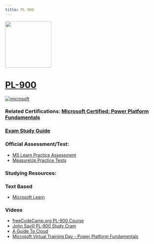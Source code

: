 ```yaml
---
title: PL-900
---
```


<img src="/pl-900.png" width="150" height="150">

# [PL-900](https://learn.microsoft.com/en-us/certifications/exams/pl-900)
<a href='https://learn.microsoft.com/en-us/certifications/browse/?type=fundamentals' target="_blank"><img alt='microsoft' src='https://img.shields.io/badge/fundamentals-100000?style=for-the-badge&logo=microsoft&logoColor=white&labelColor=0078D4&color=212221'/></a> 

### Related Certifications: [Microsoft Certified: Power Platform Fundamentals](https://learn.microsoft.com/en-us/certifications/power-platform-fundamentals/)

### [Exam Study Guide](https://aka.ms/PL900-StudyGuide)

### Official Assessment/Test:
- [MS Learn Practice Assessment](https://learn.microsoft.com/en-us/certifications/exams/pl-900/practice/assessment?assessment-type=practice&assessmentId=34)
- [MeasureUp Practice Tests](https://www.measureup.com/microsoft-practice-test-pl-900-microsoft-power-platform-fundamentals.html)

### Studying Resources:

### Text Based 
- [Microsoft Learn](https://learn.microsoft.com/en-us/certifications/exams/pl-900)
### Videos
- [freeCodeCamp.org PL-900 Course](https://www.youtube.com/watch?v=ZTPcRWK0ytE)
- [John Savill PL-900 Study Cram](https://www.youtube.com/watch?v=lbPHM-MiEUA)
- [A Guide To Cloud](https://www.youtube.com/playlist?list=PLhLKc18P9YOAw_Iuo68yy47_HDoH7AT1N)
- [Microsoft Virtual Training Day - Power Platform Fundamentals](https://events.microsoft.com/en-us/allevents/?language=English&clientTimeZone=1&search=Microsoft%20Power%20Platform%20Virtual%20Training%20Day:%20Fundamentals)


